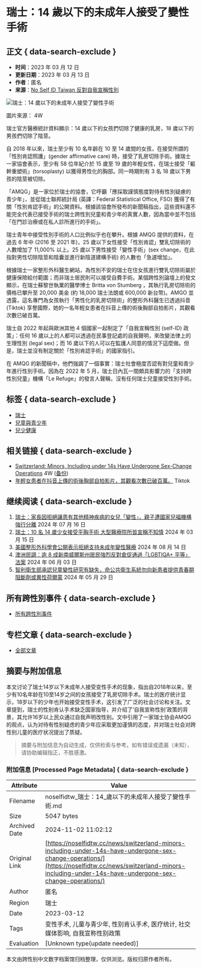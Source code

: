 # 瑞士：14 歲以下的未成年人接受了變性手術

## 正文 { data-search-exclude }


- **时间**：2023 年 03 月 12 日
- **更新日期**：2023 年 03 月 13 日
- **作者**：匿名
- **来源**：[No Self ID Taiwan 反對自我宣稱性別](https://noselfidtw.cc/news)

![瑞士：14 歲以下的未成年人接受了變性手術](https://noselfidtw.cc/images/post/switzerland-minors-including-under-14s-have-undergone-sex-change-operations.png)

圖片來源： 4W

瑞士官方醫療統計資料顯示：14 歲以下的女孩們切除了健康的乳房，18 歲以下的男孩們切除了陰莖。

自 2018 年以來，瑞士至少有 10 名年齡在 10 至 14 歲間的女孩，在接受所謂的「性別肯認照護」(gender affirmative care) 時，接受了乳房切除手術。據瑞士一家協會表示，至少有 58 位年紀介於 15 歲至 19 歲的年輕女性，在瑞士接受「軀幹重塑術」(torsoplasty) 以獲得男性化的胸部。同一時期則有 3 名 18 歲以下男孩的陰莖被切除。

「AMQG」是一家位於瑞士的協會，它呼籲「應採取謹慎態度對待有性別疑慮的青少年」，並從瑞士聯邦統計局 (英譯：Federal Statistical Office, FSO) 獲得了有關「性別肯認手術」的公開資料。根據該協會所發布的新聞稿指出，這些資料還不能完全代表已接受手術的瑞士跨性別兒童和青少年的真實人數，因為當中並不包括「在門診治療或在私人診所進行的手術」。

瑞士青年中接受性別手術的人口比例似乎也在攀升。根據 AMQG 提供的資料，在過去 6 年中 (2016 至 2021 年)，25 歲以下女性接受「性別肯認」雙乳切除術的人數增加了 11,000% 以上。25 歲以下男性接受「變性手術」(sex change，在此指對男性切除陰莖和陰囊並進行新陰道建構手術) 的人數也「急遽增加」。

根據瑞士一家整形外科醫生網站，為性別不安的瑞士在住女孩進行雙乳切除術屬於健康保險給付範圍；而非瑞士居民則可以接受自費手術。某個跨性別論壇上的發文顯示，在瑞士蘇黎世執業的醫學博士 Britta von Stumberg ，其執行乳房切除術的價格已攀升至 20,000 美金 (約 18,000 瑞士法朗或 600,000 新台幣)。AMGO 並透露，這名專門為女孩執行「男性化的乳房切除術」的整形外科醫生已透過抖音 (Tiktok) 享譽國際，她的一名年輕女患者在抖音上傳的術後胸部自拍影片，其觀看次數已破百萬。

瑞士自 2022 年起與歐洲其他 4 個國家一起制定了「自我宣稱性別 (self-ID) 政策」：任何 16 歲以上的人都可以透過在民事登記處的自我聲明，來改變法律上的生理性別 (legal sex)；而 16 歲以下的人可以在監護人同意的情況下這麼做。但是，瑞士並沒有制定關於「性別肯認手術」的國家指引。

在 AMQG 的新聞稿中，他們強調了一個事實：瑞士社會極度否認有對兒童和青少年進行性別手術。因為在 2022 年 5 月，瑞士日內瓦一間頗具影響力的「支持跨性別兒童」機構「Le Refuge」的發言人聲稱，沒有任何瑞士兒童接受性別手術。

## 标签 { data-search-exclude }
- [瑞士](/regions/%e7%91%9e%e5%a3%ab/)
- [兒童與青少年](/tags/%e5%85%92%e7%ab%a5%e8%88%87%e9%9d%92%e5%b0%91%e5%b9%b4/)
- [兒少健康](/tags/%e5%85%92%e5%b0%91%e5%81%a5%e5%ba%b7/)

## 相关链接 { data-search-exclude }
- [Switzerland: Minors, Including under 14s Have Undergone Sex-Change Operations](https://4w.pub/switzerland-minors-sex-change-operations/) 4W ([备份](https://archive.is/V99UV))
- [年輕女患者在抖音上傳的術後胸部自拍影片，其觀看次數已破百萬。](https://www.tiktok.com/@bananashot7/video/7079330319383465221?is_copy_url=1&is_from_webapp=v1) Tiktok

## 继续阅读 { data-search-exclude }
1. [瑞士：家長因拒絕讓患有其他精神疾病的女兒「變性」，親子遭國家兒福機構強行分離](https://noselfidtw.cc/news/swiss-authorities-take-teen-as-parents-refuse-to-endorse-gender/) 2024 年 07 月 16 日
2. [瑞士：10 名 14 歲少女接受平胸手術 大型醫療院所皆宣稱不知情](https://noselfidtw.cc/news/switzerland-10-14-year-old-girls-undergo-mastectomy-surgery/) 2024 年 03 月 15 日
3. [美國整形外科學會公開表示拒絕支持未成年變性醫療](https://noselfidtw.cc/news/asps-statement-to-press-regarding-gender-surgery-for-adolescents/) 2024 年 08 月 14 日
4. [澳洲民調：逾 8 成新南威爾斯州居民強烈反對倉促通過「LGBTIQA+ 平等」法案](https://noselfidtw.cc/news/equality-bill-overwhelmingly-rejected-by-nsw-residents/) 2024 年 06 月 03 日
5. [智利衛生部承認兒童變性研究有缺失，命公共衛生系統勿向新患者提供青春期阻斷劑或異性荷爾蒙](https://noselfidtw.cc/news/pubertad-interrumpida-ninos-trans-inician-tratamiento-hormonal/) 2024 年 05 月 29 日

## 所有跨性別事件 { data-search-exclude }
- [所有跨性別事件](https://noselfidtw.cc/news)

## 专栏文章 { data-search-exclude }
- [全部文章](https://noselfidtw.cc/post)

## 摘要与附加信息

<!-- tcd_abstract -->
本文讨论了瑞士14岁以下未成年人接受变性手术的现象，指出自2018年以来，至少有10名年龄在10至14岁之间的女孩接受了乳房切除手术。瑞士的医疗统计显示，18岁以下的少年也开始接受变性手术，这引发了广泛的社会讨论和关注。文章提到，瑞士的性别肯认手术缺乏国家指导，并介绍了‘自我宣称性别’政策的背景，其允许16岁以上民众通过自我声明改性别。文中引用了一家瑞士协会AMQG的观点，认为对待有性别疑虑的青少年应采取更加谨慎的态度，并对瑞士社会对跨性别儿童的医疗状况提出了质疑。
<!-- tcd_abstract_end -->

> 摘要与附加信息为自动生成，仅供检索与参考。如有错误或遗漏（未知），请协助编辑指正，不胜感激。

### 附加信息 [Processed Page Metadata] { data-search-exclude }

| Attribute       | Value                                  |
|-----------------|----------------------------------------|
| Filename        | noselfidtw_瑞士：14_歲以下的未成年人接受了變性手術.md                             |
| Size            | 5047 bytes                           |
| Archived Date   | 2024-11-02 11:02:12                             |
| Original Link   | [https://noselfidtw.cc/news/switzerland-minors-including-under-14s-have-undergone-sex-change-operations/](https://noselfidtw.cc/news/switzerland-minors-including-under-14s-have-undergone-sex-change-operations/)                       |
| Author          | 匿名                               |
| Region          | 瑞士                               |
| Date            | 2023-03-12                                 |
| Tags            | 变性手术, 儿童与青少年, 性别肯认手术, 医疗统计, 社交媒体影响, 自我宣称性别政策                                 |
| Evaluation            | [Unknown type(update needed)]                                 |
<!-- tcd_table_end -->

本文由跨性别中文数字档案馆归档整理，仅供浏览。版权归原作者所有。
